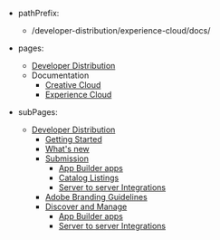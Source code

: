 - pathPrefix:
    - /developer-distribution/experience-cloud/docs/

- pages:
    - [Developer Distribution](https://developer.adobe.com/developer-distribution/)
    - Documentation
        - [Creative Cloud](https://developer.adobe.com/developer-distribution/creative-cloud/docs/guides/)
        - [Experience Cloud](guides/index.md)

- subPages:
    - [Developer Distribution](guides/index.md) 
        - [Getting Started](guides/getting-started.md) 
        - [What's new](guides/zxp/distribution.md) 
        - [Submission](guides/submission/overview.md) 
            - [App Builder apps](guides/submission/app-builder-submission.md) 
            - [Catalog Listings](guides/submission/catalog-listing-submission.md) 
            - [Server to server Integrations](guides/submission/server-to-server-submission.md) 
        - [Adobe Branding Guidelines](guides/branding-guidelines.md) 
        - [Discover and Manage](guides/discoverandmanage.md)
            - [App Builder apps](guides/discover/app-builder-discover.md)
            - [Server to server Integrations](guides/discover/server-to-server-discover.md)
